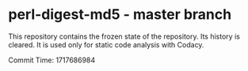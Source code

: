 # perl-digest-md5 - master branch

This repository contains the frozen state of the repository.
Its history is cleared. It is used only for static code
analysis with Codacy.

Commit Time: 1717686984